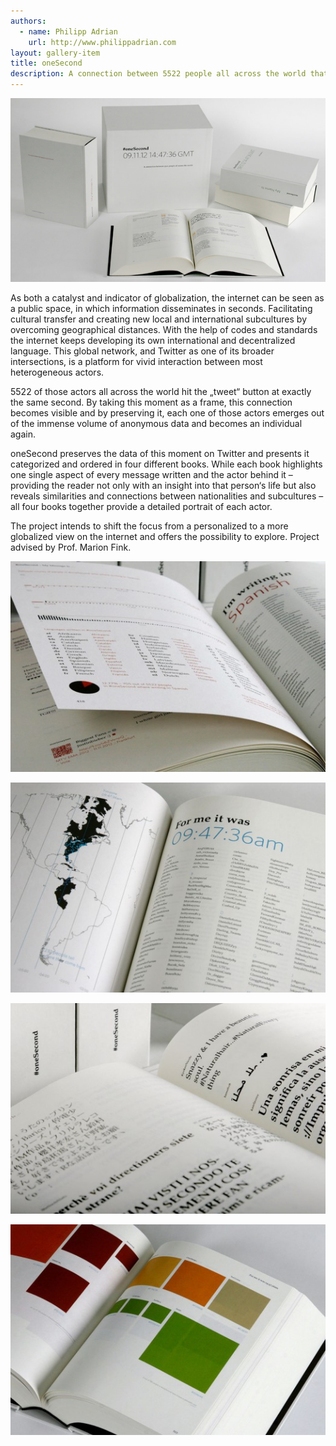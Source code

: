 ```yaml
---
authors:
  - name: Philipp Adrian
    url: http://www.philippadrian.com
layout: gallery-item
title: oneSecond
description: A connection between 5522 people all across the world that have been active on Twitter within the timeframe of one second.
---
```



![](./images/adrian1_1.jpg)

As both a catalyst and indicator of globalization, the internet can be seen as a public space, in which information disseminates in seconds. Facilitating cultural transfer and creating new local and international subcultures by overcoming geographical distances. With the help of codes and standards the internet keeps developing its own international and decentralized language. This global network, and Twitter as one of its broader intersections, is a platform for vivid interaction between most heterogeneous actors.

5522 of those actors all across the world hit the „tweet“ button at exactly the same second. By taking this moment as a frame, this connection becomes visible and by preserving it, each one of those actors emerges out of the immense volume of anonymous data and becomes an individual again.

oneSecond preserves the data of this moment on Twitter and presents it categorized and ordered in four different books. While each book highlights one single aspect of every message written and the actor behind it – providing the reader not only with an insight into that person‘s life but also reveals similarities and connections between nationalities and subcultures – all four books together provide a detailed portrait of each actor.

The project intends to shift the focus from a personalized to a more globalized view on the internet and offers the possibility to explore. Project advised by Prof. Marion Fink.

![](./images/adrian2-524x350.jpg)

![](./images/adrian3-524x350.jpg)

![](./images/adrian4-524x350.jpg)

![](./images/adrian5-524x350.jpg)